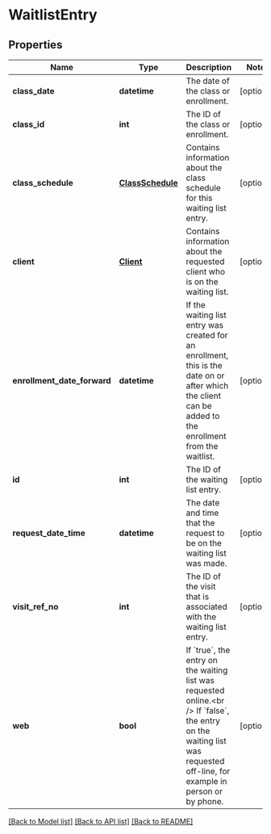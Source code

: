 # WaitlistEntry

## Properties
Name | Type | Description | Notes
------------ | ------------- | ------------- | -------------
**class_date** | **datetime** | The date of the class or enrollment. | [optional] 
**class_id** | **int** | The ID of the class or enrollment. | [optional] 
**class_schedule** | [**ClassSchedule**](ClassSchedule.md) | Contains information about the class schedule for this waiting list entry. | [optional] 
**client** | [**Client**](Client.md) | Contains information about the requested client who is on the waiting list. | [optional] 
**enrollment_date_forward** | **datetime** | If the waiting list entry was created for an enrollment, this is the date on or after which the client can be added to the enrollment from the waitlist. | [optional] 
**id** | **int** | The ID of the waiting list entry. | [optional] 
**request_date_time** | **datetime** | The date and time that the request to be on the waiting list was made. | [optional] 
**visit_ref_no** | **int** | The ID of the visit that is associated with the waiting list entry. | [optional] 
**web** | **bool** | If &#x60;true&#x60;, the entry on the waiting list was requested online.&lt;br /&gt;  If &#x60;false&#x60;, the entry on the waiting list was requested off-line, for example in person or by phone. | [optional] 

[[Back to Model list]](../README.md#documentation-for-models) [[Back to API list]](../README.md#documentation-for-api-endpoints) [[Back to README]](../README.md)


